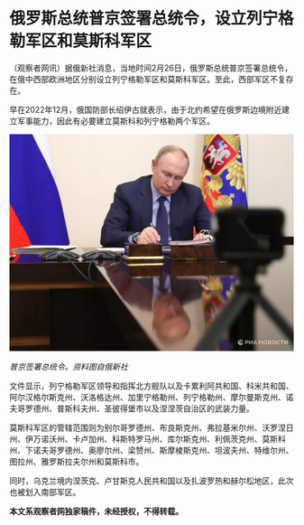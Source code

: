 # 俄罗斯总统普京签署总统令，设立列宁格勒军区和莫斯科军区

（观察者网讯）据俄新社消息，当地时间2月26日，俄罗斯总统普京签署总统令，在俄中西部欧洲地区分别设立列宁格勒军区和莫斯科军区。至此，西部军区不复存在。

早在2022年12月，俄国防部长绍伊古就表示，由于北约希望在俄罗斯边境附近建立军事能力，因此有必要建立莫斯科和列宁格勒两个军区。

![4d1b45910ee5131b55091080e30d24cd.jpg](https://raw.githubusercontent.com/qqhsx/qqnews_image/main/2024/02/26/俄罗斯总统普京签署总统令，设立列宁格勒军区和莫斯科军区/4d1b45910ee5131b55091080e30d24cd.jpg)

_普京签署总统令。资料图自俄新社_

文件显示，列宁格勒军区领导和指挥北方舰队以及卡累利阿共和国、科米共和国、阿尔汉格尔斯克州、沃洛格达州、加里宁格勒州、列宁格勒州、摩尔曼斯克州、诺夫哥罗德州、普斯科夫州、圣彼得堡市以及涅涅茨自治区的武装力量。

莫斯科军区的管辖范围则为别尔哥罗德州、布良斯克州、弗拉基米尔州、沃罗涅日州、伊万诺沃州、卡卢加州、科斯特罗马州、库尔斯克州、利佩茨克州、莫斯科州、下诺夫哥罗德州、奥廖尔州、梁赞州、斯摩棱斯克州、坦波夫州、特维尔州、图拉州、雅罗斯拉夫尔州和莫斯科市。

同时，乌克兰境内涅茨克、卢甘斯克人民共和国以及扎波罗热和赫尔松地区，此次也被划入南部军区。

**本文系观察者网独家稿件，未经授权，不得转载。**

